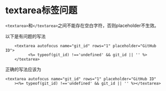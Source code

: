 textarea标签问题
================

`<textarea>`和`</textarea>`之间不能存在空白字符，否则placeholder不生效。

以下是有问题的写法

```
    <textarea autofocus name="git_id" rows="1" placeholder="GitHub ID">
          <%= typeof(git_id) !=='undefined' && git_id || '' %>
    </textarea>
```

正确的写法应该为

```
<textarea autofocus name="git_id" rows="1" placeholder="GitHub ID"
    ><%= typeof(git_id) !=='undefined' && git_id || '' %></textarea>
```
